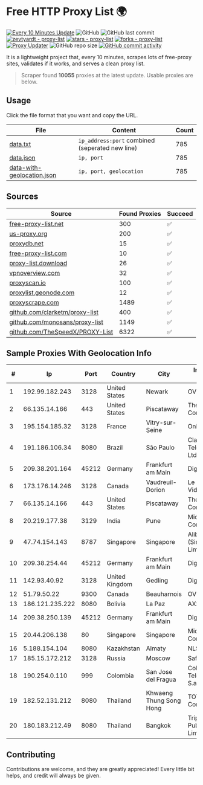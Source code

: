 
# Free HTTP Proxy List 🌍

[![Every 10 Minutes Update](https://github.com/mertguvencli/http-proxy-list/actions/workflows/main.yml/badge.svg?branch=main)](https://github.com/mertguvencli/http-proxy-list/actions/workflows/main.yml)
![GitHub](https://img.shields.io/github/license/mertguvencli/http-proxy-list)
![GitHub last commit](https://img.shields.io/github/last-commit/mertguvencli/http-proxy-list)
[![zevtyardt - proxy-list](https://img.shields.io/static/v1?label=zevtyardt&message=proxy-list&color=blue&logo=github)](https://github.com/zevtyardt/proxy-list "Go to GitHub repo")
[![stars - proxy-list](https://img.shields.io/github/stars/zevtyardt/proxy-list?style=social)](https://github.com/zevtyardt/proxy-list)
[![forks - proxy-list](https://img.shields.io/github/forks/zevtyardt/proxy-list?style=social)](https://github.com/zevtyardt/proxy-list)
[![Proxy Updater](https://github.com/zevtyardt/proxy-list/workflows/Proxy%20Updater/badge.svg)](https://github.com/zevtyardt/proxy-list/actions?query=workflow:"Proxy+Updater")
![GitHub repo size](https://img.shields.io/github/repo-size/zevtyardt/proxy-list)
[![GitHub commit activity](https://img.shields.io/github/commit-activity/m/zevtyardt/proxy-list?logo=commits)](https://github.com/zevtyardt/proxy-list/commits/main)

It is a lightweight project that, every 10 minutes, scrapes lots of free-proxy sites, validates if it works, and serves a clean proxy list.

> Scraper found **10055** proxies at the latest update. Usable proxies are below.

## Usage

Click the file format that you want and copy the URL.

|File|Content|Count|
|----|-------|-----|
|[data.txt](https://raw.githubusercontent.com/mertguvencli/http-proxy-list/main/proxy-list/data.txt)|`ip_address:port` combined (seperated new line)|785|
|[data.json](https://raw.githubusercontent.com/mertguvencli/http-proxy-list/main/proxy-list/data.json)|`ip, port`|785|
|[data-with-geolocation.json](https://raw.githubusercontent.com/mertguvencli/http-proxy-list/main/proxy-list/data-with-geolocation.json)|`ip, port, geolocation`|785|

## Sources

|Source|Found Proxies|Succeed|
|------|-------------|-------|
|[free-proxy-list.net](https://free-proxy-list.net)|300|✅|
|[us-proxy.org](https://www.us-proxy.org)|200|✅|
|[proxydb.net](http://proxydb.net)|15|✅|
|[free-proxy-list.com](https://free-proxy-list.com/?page=&port=&type%5B%5D=http&type%5B%5D=https&up_time=0&search=Search)|10|✅|
|[proxy-list.download](https://www.proxy-list.download/HTTP)|26|✅|
|[vpnoverview.com](https://vpnoverview.com/privacy/anonymous-browsing/free-proxy-servers)|32|✅|
|[proxyscan.io](https://www.proxyscan.io)|100|✅|
|[proxylist.geonode.com](https://proxylist.geonode.com/api/proxy-list?limit=300&page=1&sort_by=lastChecked&sort_type=desc&protocols=http,https)|12|✅|
|[proxyscrape.com](https://api.proxyscrape.com/v2/?request=displayproxies&protocol=http&timeout=10000&country=all&ssl=all&anonymity=all)|1489|✅|
|[github.com/clarketm/proxy-list](https://raw.githubusercontent.com/clarketm/proxy-list/master/proxy-list-raw.txt)|400|✅|
|[github.com/monosans/proxy-list](https://raw.githubusercontent.com/monosans/proxy-list/main/proxies/http.txt)|1149|✅|
|[github.com/TheSpeedX/PROXY-List](https://raw.githubusercontent.com/TheSpeedX/PROXY-List/master/http.txt)|6322|✅|


## Sample Proxies With Geolocation Info

|#|Ip|Port|Country|City|Internet Service Provider|
|-|--|----|-------|----|-------------------------|
|1|192.99.182.243|3128|United States|Newark|OVH Hosting|
|2|66.135.14.166|443|United States|Piscataway|The Constant Company, LLC|
|3|195.154.185.32|3128|France|Vitry-sur-Seine|Online S.A.S.|
|4|191.186.106.34|8080|Brazil|São Paulo|Claro NXT Telecomunicacoes Ltda|
|5|209.38.201.164|45212|Germany|Frankfurt am Main|DigitalOcean, LLC|
|6|173.176.14.246|3128|Canada|Vaudreuil-Dorion|Le Groupe Videotron Ltee|
|7|66.135.14.166|443|United States|Piscataway|The Constant Company, LLC|
|8|20.219.177.38|3129|India|Pune|Microsoft Corporation|
|9|47.74.154.143|8787|Singapore|Singapore|Alibaba Cloud (Singapore) Private Limited|
|10|209.38.254.44|45212|Germany|Frankfurt am Main|DigitalOcean, LLC|
|11|142.93.40.92|3128|United Kingdom|Gedling|DigitalOcean, LLC|
|12|51.79.50.22|9300|Canada|Beauharnois|OVH SAS|
|13|186.121.235.222|8080|Bolivia|La Paz|AXS Bolivia S. A.|
|14|209.38.250.139|45212|Germany|Frankfurt am Main|DigitalOcean, LLC|
|15|20.44.206.138|80|Singapore|Singapore|Microsoft Corporation|
|16|5.188.154.104|8080|Kazakhstan|Almaty|NLS|
|17|185.15.172.212|3128|Russia|Moscow|SafeData LLC|
|18|190.254.0.110|999|Colombia|San Jose del Fragua|Colombia Telecomunicaciones S.a. ESP|
|19|182.52.131.212|8080|Thailand|Khwaeng Thung Song Hong|TOT Public Company Limited|
|20|180.183.212.49|8080|Thailand|Bangkok|Triple T Broadband Public Company Limited|



## Contributing

Contributions are welcome, and they are greatly appreciated! Every
little bit helps, and credit will always be given.

